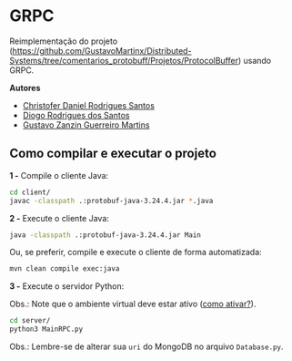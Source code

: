 # GRPC
Reimplementação do projeto (https://github.com/GustavoMartinx/Distributed-Systems/tree/comentarios_protobuff/Projetos/ProtocolBuffer) usando GRPC.

**Autores**
- [Christofer Daniel Rodrigues Santos](https://github.com/christoferlv)
- [Diogo Rodrigues dos Santos](https://github.com/DiogoRodriguees)
- [Gustavo Zanzin Guerreiro Martins](https://github.com/GustavoMartinx)


## Como compilar e executar o projeto

**1 -** Compile o cliente Java:

```bash
cd client/
javac -classpath .:protobuf-java-3.24.4.jar *.java
```

**2 -** Execute o cliente Java:
```bash
java -classpath .:protobuf-java-3.24.4.jar Main
```

Ou, se preferir, compile e execute o cliente de forma automatizada:

```bash
mvn clean compile exec:java
```

**3 -** Execute o servidor Python:

Obs.: Note que o ambiente virtual deve estar ativo ([como ativar?](#como-obter-a-api-proto-para-python)).

```bash
cd server/
python3 MainRPC.py
```

Obs.: Lembre-se de alterar sua `uri` do MongoDB no arquivo `Database.py`.
